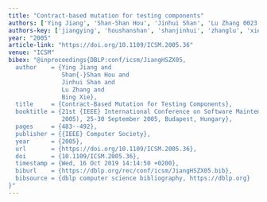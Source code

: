 ```yaml
---
title: "Contract-based mutation for testing components"
authors: ['Ying Jiang', 'Shan-Shan Hou', 'Jinhui Shan', 'Lu Zhang 0023', 'Bing Xie']
authors-key: ['jiangying', 'houshanshan', 'shanjinhui', 'zhanglu', 'xiebing']
year: "2005"
article-link: "https://doi.org/10.1109/ICSM.2005.36"
venue: "ICSM"
bibex: "@inproceedings{DBLP:conf/icsm/JiangHSZX05,
  author    = {Ying Jiang and
               Shan{-}Shan Hou and
               Jinhui Shan and
               Lu Zhang and
               Bing Xie},
  title     = {Contract-Based Mutation for Testing Components},
  booktitle = {21st {IEEE} International Conference on Software Maintenance {(ICSM}
               2005), 25-30 September 2005, Budapest, Hungary},
  pages     = {483--492},
  publisher = {{IEEE} Computer Society},
  year      = {2005},
  url       = {https://doi.org/10.1109/ICSM.2005.36},
  doi       = {10.1109/ICSM.2005.36},
  timestamp = {Wed, 16 Oct 2019 14:14:50 +0200},
  biburl    = {https://dblp.org/rec/conf/icsm/JiangHSZX05.bib},
  bibsource = {dblp computer science bibliography, https://dblp.org}
}"
---
```

